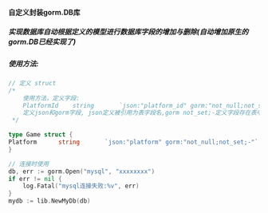 #### 自定义封装gorm.DB库

##### 实现数据库自动根据定义的模型进行数据库字段的增加与删除(自动增加原生的gorm.DB已经实现了)

##### 使用方法:
```go
// 定义 struct
/*
    使用方法，定义字段:
    PlatformId    string       `json:"platform_id" gorm:"not_null;not_set;-"`
    定义json和gorm字段, json定义被引用为表字段名,gorm not_set;-定义字段存在表中时删除，
 */

type Game struct {
Platform      string       `json:"platform" gorm:"not_null;not_set;-"`
}
```

```go
// 连接时使用
db, err := gorm.Open("mysql", "xxxxxxxx")
if err != nil {
    log.Fatal("mysql连接失败:%v", err)
}
mydb := lib.NewMyDb(db)


```


